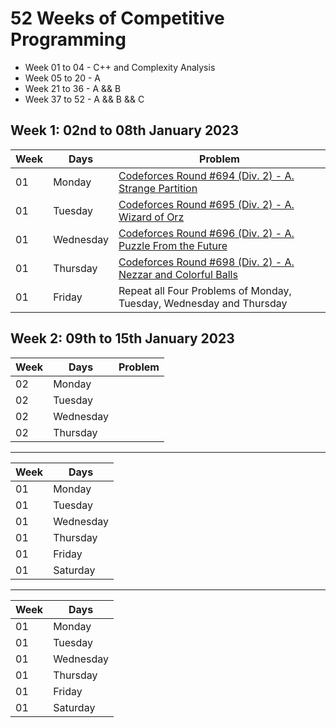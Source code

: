 # 52 Weeks of Competitive Programming

- Week 01 to 04 - C++ and Complexity Analysis
- Week 05 to 20 - A
- Week 21 to 36 - A && B
- Week 37 to 52 - A && B && C 

## Week 1: 02nd to 08th January 2023

| Week | Days      | Problem |
| ---- | --------- | ------- |
| 01   | Monday    | [Codeforces Round #694 (Div. 2) - A. Strange Partition](https://codeforces.com/contest/1471/problem/A) |
| 01   | Tuesday   | [Codeforces Round #695 (Div. 2) - A. Wizard of Orz](https://codeforces.com/contest/1467/problem/A) |
| 01   | Wednesday | [Codeforces Round #696 (Div. 2) - A. Puzzle From the Future](https://codeforces.com/contest/1474/problem/A) |
| 01   | Thursday  | [Codeforces Round #698 (Div. 2) - A. Nezzar and Colorful Balls](https://codeforces.com/contest/1478/problem/A) |
| 01   | Friday    | Repeat all Four Problems of Monday, Tuesday, Wednesday and Thursday |

## Week 2: 09th to 15th January 2023

| Week | Days      | Problem |
| ---- | --------- | ------- |
| 02   | Monday    | 
| 02   | Tuesday   | 
| 02   | Wednesday |
| 02   | Thursday  |

---

| Week | Days      |
| ---- | --------- |
| 01   | Monday    |
| 01   | Tuesday   |
| 01   | Wednesday |
| 01   | Thursday  |
| 01   | Friday    |
| 01   | Saturday  |

---

| Week | Days      |
| ---- | --------- |
| 01   | Monday    |
| 01   | Tuesday   |
| 01   | Wednesday |
| 01   | Thursday  |
| 01   | Friday    |
| 01   | Saturday  |
